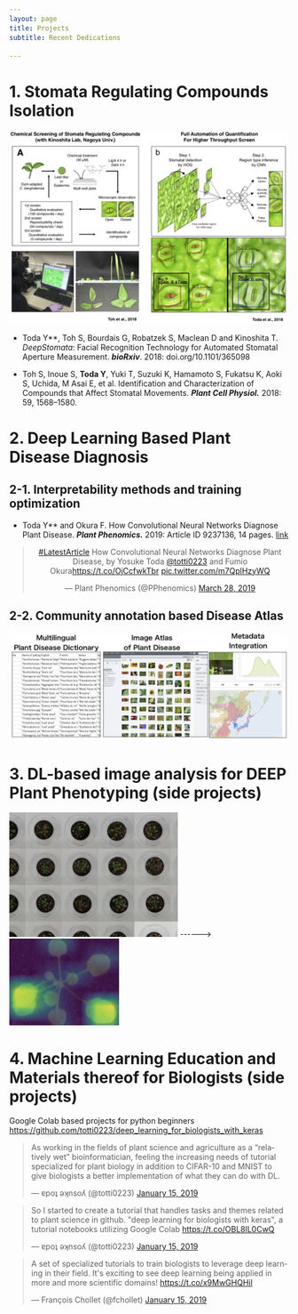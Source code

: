```yaml
---
layout: page
title: Projects
subtitle: Recent Dedications

---
```


# 1. Stomata Regulating Compounds Isolation

![stomataslide](assets/stomataslide.png)

- Toda Y**, Toh S, Bourdais G, Robatzek S, Maclean D and Kinoshita T. *DeepStomata*: Facial
  Recognition Technology for Automated Stomatal Aperture Measurement. ***bioRxiv***.
  2018: doi.org/10.1101/365098

- Toh S, Inoue S, **Toda Y**, Yuki T, Suzuki K, Hamamoto S, Fukatsu K, Aoki S, Uchida, M Asai E, et al. Identification and Characterization of Compounds that Affect Stomatal Movements. ***Plant Cell Physiol.*** 2018: 59, 1568–1580.

# 2. Deep Learning Based Plant Disease Diagnosis

## 2-1. Interpretability methods and training optimization

- Toda Y** and Okura F. How Convolutional Neural Networks Diagnose Plant Disease. ***Plant Phenomics.*** 2019: Article ID 9237136, 14 pages.  [link](https://spj.sciencemag.org/plantphenomics/2019/9237136/?fbclid=IwAR1F0SYzw2dLpsAaEysZSkZC-I5C11q6dwIyWj-i5cWfBsIHMdeJ1BRub2w)

<center><blockquote class="twitter-tweet" data-lang="en"><p lang="en" dir="ltr"><a href="https://twitter.com/hashtag/LatestArticle?src=hash&amp;ref_src=twsrc%5Etfw">#LatestArticle</a> How Convolutional Neural Networks Diagnose Plant Disease, by Yosuke Toda <a href="https://twitter.com/totti0223?ref_src=twsrc%5Etfw">@totti0223</a> and Fumio Okura<a href="https://t.co/OjCcfwkTbr">https://t.co/OjCcfwkTbr</a> <a href="https://t.co/m7QplHzyWQ">pic.twitter.com/m7QplHzyWQ</a></p>&mdash; Plant Phenomics (@PPhenomics) <a href="https://twitter.com/PPhenomics/status/1111176107888263169?ref_src=twsrc%5Etfw">March 28, 2019</a></blockquote> <script async src="https://platform.twitter.com/widgets.js" charset="utf-8"></script> </center>

## 2-2. Community annotation based Disease Atlas

![diseaseatlas](assets/diseaseatlas.png)

# 3. DL-based image analysis for DEEP Plant Phenotyping (side projects)

![image-20190402153141429](assets/image-20190402153141429.png) ------> ![image-20190402153212196](assets/image-20190402153212196.png)

# 4. Machine Learning Education and Materials thereof for Biologists (side projects)

Google Colab based projects for python beginners 
https://github.com/totti0223/deep_learning_for_biologists_with_keras

<blockquote class="twitter-tweet" data-lang="en"><p lang="en" dir="ltr">As working in the fields of plant science and agriculture as a “relatively wet” bioinformatician, feeling the increasing needs of tutorial specialized for plant biology in addition to CIFAR-10 and MNIST to give biologists a better implementation of what they can do with DL.</p>&mdash; ɐpoʇ ǝʞnsoʎ (@totti0223) <a href="https://twitter.com/totti0223/status/1085144240085032960?ref_src=twsrc%5Etfw">January 15, 2019</a></blockquote> <script async src="https://platform.twitter.com/widgets.js" charset="utf-8"></script> <blockquote class="twitter-tweet" data-lang="en"><p lang="en" dir="ltr">So I started to create a tutorial that handles tasks and themes related to plant science in github. &quot;deep learning for biologists with keras&quot;, a tutorial notebooks utilizing Google Colab <a href="https://t.co/OBL8lL0CwQ">https://t.co/OBL8lL0CwQ</a></p>&mdash; ɐpoʇ ǝʞnsoʎ (@totti0223) <a href="https://twitter.com/totti0223/status/1085144621976498176?ref_src=twsrc%5Etfw">January 15, 2019</a></blockquote> <script async src="https://platform.twitter.com/widgets.js" charset="utf-8"></script> 

<blockquote class="twitter-tweet" data-lang="en"><p lang="en" dir="ltr">A set of specialized tutorials to train biologists to leverage deep learning in their field. It&#39;s exciting to see deep learning being applied in more and more scientific domains! <a href="https://t.co/x9MwGHQHil">https://t.co/x9MwGHQHil</a></p>&mdash; François Chollet (@fchollet) <a href="https://twitter.com/fchollet/status/1085220815535202304?ref_src=twsrc%5Etfw">January 15, 2019</a></blockquote> <script async src="https://platform.twitter.com/widgets.js" charset="utf-8"></script> 

